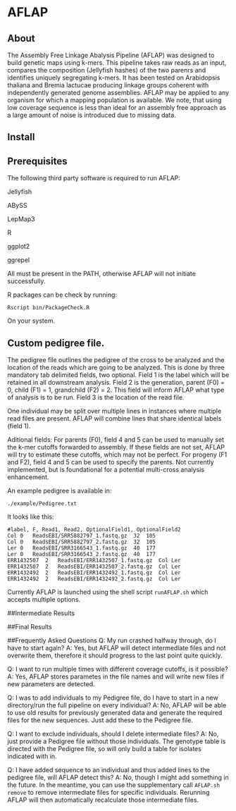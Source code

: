 # AFLAP

## About

The Assembly Free Linkage Abalysis Pipeline (AFLAP) was designed to build genetic maps using k-mers. This pipeline takes raw reads as an input, compares the composition (Jellyfish hashes) of the two parenrs and identifies uniquely segregating k-mers. It has been tested on Arabidopsis thaliana and Bremia lactucae producing linkage groups coherent with independently generated genome assemblies. AFLAP may be applied to any organism for which a mapping population is available. We note, that using low coverage sequence is less than ideal for an assembly free approach as a large amount of noise is introduced due to missing data.

## Install

## Prerequisites

The following third party software is required to run AFLAP:

Jellyfish

ABySS

LepMap3

R

ggplot2

ggrepel

All must be present in the PATH, otherwise AFLAP will not initiate successfully.

R packages can be check by running:
```
Rscript bin/PackageCheck.R
```
On your system.

## Custom pedigree file.
The pedigree file outlines the pedigree of the cross to be analyzed and the location of the reads which are going to be analyzed. This is done by three mandatory tab delimited fields, two optional.
Field 1 is the label which will be retained in all downstream analysis.
Field 2 is the generation, parent (F0) = 0, child (F1) = 1, grandchild (F2) = 2. This field will inform AFLAP what type of analysis is to be run.
Field 3 is the location of the read file.

One individual may be split over multiple lines in instances where multiple read files are present. AFLAP will combine lines that share identical labels (field 1).

Aditional fields:
For parents (F0), field 4 and 5 can be used to manually set the k-mer cutoffs forwarded to assembly. If these fields are not set, AFLAP will try to estimate these cutoffs, which may not be perfect.
For progeny (F1 and F2), field 4 and 5 can be used to specify the parents. Not currently implemented, but is foundational for a potential multi-cross analysis enhancement.

An example pedigree is available in:
```
./example/Pedigree.txt
```

It looks like this:
```
#label, F, Read1, Read2, OptionalField1, OptionalField2
Col	0	ReadsEBI/SRR5882797_1.fastq.gz	32	105
Col	0	ReadsEBI/SRR5882797_2.fastq.gz	32	105
Ler	0	ReadsEBI/SRR3166543_1.fastq.gz	40	177
Ler	0	ReadsEBI/SRR3166543_2.fastq.gz	40	177
ERR1432507	2	ReadsEBI/ERR1432507_1.fastq.gz	Col	Ler
ERR1432507	2	ReadsEBI/ERR1432507_2.fastq.gz	Col	Ler
ERR1432492	2	ReadsEBI/ERR1432492_1.fastq.gz	Col	Ler
ERR1432492	2	ReadsEBI/ERR1432492_2.fastq.gz	Col	Ler
```

Currently AFLAP is launched using the shell script `runAFLAP.sh` which accepts multiple options. 

##Intermediate Results



##Final Results


##Frequently Asked Questions
Q: My run crashed halfway through, do I have to start again?
A: Yes, but AFLAP will detect intermediate files and not overwrite them, therefore it should progress to the last point quite quickly.

Q: I want to run multiple times with different coverage cutoffs, is it possible?
A: Yes, AFLAP stores parametes in the file names and will write new files if new parameters are detected.

Q: I was to add individuals to my Pedigree file, do I have to start in a new directory/run the full pipeline on every individual?
A: No, AFLAP will be able to use old results for previously generated data and generate the required files for the new sequences. Just add these to the Pedigree file.

Q: I want to exclude individuals, should I delete intermediate files?
A: No, just provide a Pedigree file without those individuals. The genotype table is directed with the Pedigree file, so will only build a table for isolates indicated with in.

Q: I have added sequence to an individual and thus added lines to the pedigree file, will AFLAP detect this?
A: No, though I might add something in the future. In the meantime, you can use the supplementary call `AFLAP.sh remove` to remove intermediate files for specific individuals. Rerunning AFLAP will then automatically recalculate those intermediate files. 
